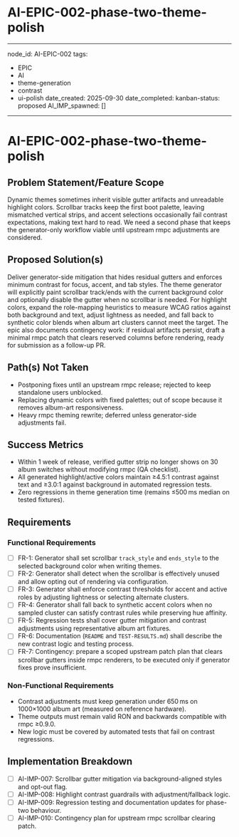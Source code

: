 # AI-EPIC-002-phase-two-theme-polish
---
node_id: AI-EPIC-002
tags:
  - EPIC
  - AI
  - theme-generation
  - contrast
  - ui-polish
date_created: 2025-09-30
date_completed:
kanban-status: proposed
AI_IMP_spawned: []
---

# AI-EPIC-002-phase-two-theme-polish

## Problem Statement/Feature Scope
Dynamic themes sometimes inherit visible gutter artifacts and unreadable highlight colors. Scrollbar tracks keep the first boot palette, leaving mismatched vertical strips, and accent selections occasionally fail contrast expectations, making text hard to read. We need a second phase that keeps the generator-only workflow viable until upstream rmpc adjustments are considered.

## Proposed Solution(s)
Deliver generator-side mitigation that hides residual gutters and enforces minimum contrast for focus, accent, and tab styles. The theme generator will explicitly paint scrollbar track/ends with the current background color and optionally disable the gutter when no scrollbar is needed. For highlight colors, expand the role-mapping heuristics to measure WCAG ratios against both background and text, adjust lightness as needed, and fall back to synthetic color blends when album art clusters cannot meet the target. The epic also documents contingency work: if residual artifacts persist, draft a minimal rmpc patch that clears reserved columns before rendering, ready for submission as a follow-up PR.

## Path(s) Not Taken
- Postponing fixes until an upstream rmpc release; rejected to keep standalone users unblocked.
- Replacing dynamic colors with fixed palettes; out of scope because it removes album-art responsiveness.
- Heavy rmpc theming rewrite; deferred unless generator-side adjustments fail.

## Success Metrics
- Within 1 week of release, verified gutter strip no longer shows on 30 album switches without modifying rmpc (QA checklist).
- All generated highlight/active colors maintain ≥4.5:1 contrast against text and ≥3.0:1 against background in automated regression tests.
- Zero regressions in theme generation time (remains ≤500 ms median on tested fixtures).

## Requirements

### Functional Requirements
- [ ] FR-1: Generator shall set scrollbar `track_style` and `ends_style` to the selected background color when writing themes.
- [ ] FR-2: Generator shall detect when the scrollbar is effectively unused and allow opting out of rendering via configuration.
- [ ] FR-3: Generator shall enforce contrast thresholds for accent and active roles by adjusting lightness or selecting alternate clusters.
- [ ] FR-4: Generator shall fall back to synthetic accent colors when no sampled cluster can satisfy contrast rules while preserving hue affinity.
- [ ] FR-5: Regression tests shall cover gutter mitigation and contrast adjustments using representative album art fixtures.
- [ ] FR-6: Documentation (`README` and `TEST-RESULTS.md`) shall describe the new contrast logic and testing process.
- [ ] FR-7: Contingency: prepare a scoped upstream patch plan that clears scrollbar gutters inside rmpc renderers, to be executed only if generator fixes prove insufficient.

### Non-Functional Requirements
- Contrast adjustments must keep generation under 650 ms on 1000×1000 album art (measured on reference hardware).
- Theme outputs must remain valid RON and backwards compatible with rmpc ≥0.9.0.
- New logic must be covered by automated tests that fail on contrast regressions.

## Implementation Breakdown
- [ ] AI-IMP-007: Scrollbar gutter mitigation via background-aligned styles and opt-out flag.
- [ ] AI-IMP-008: Highlight contrast guardrails with adjustment/fallback logic.
- [ ] AI-IMP-009: Regression testing and documentation updates for phase-two behaviour.
- [ ] AI-IMP-010: Contingency plan for upstream rmpc scrollbar clearing patch.
